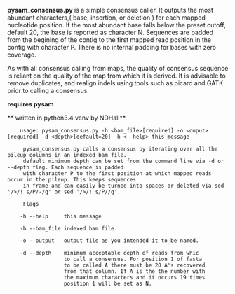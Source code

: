 **pysam_consensus.py** is a simple consensus caller. It outputs the most abundant characters,( base, insertion, or deletion ) for each mapped nucleotide position. If the most abundant base falls below the preset cutoff, default 20, the base is reported as character N. Sequences are padded from the begining of the contig to the first mapped read position in the contig with character P. There is no internal padding for bases with zero coverage. 

As with all consensus calling from maps, the quality of consensus sequence is reliant on the quality of the map from which it is derived. It is advisable to remove duplicates, and realign indels using tools such as picard and GATK prior to calling a consensus. 


**requires pysam**

** written in python3.4 venv by NDHall**




```
    usage: pysam_consensus.py -b <bam_file>[required] -o <ouput>[required] -d <depth>[default=20] -h <--help> this message

     pysam_consensus.py calls a consensus by iterating over all the pileup columns in an indexed bam file.
     default minimum depth can be set from the command line via -d or --depth flag. Each sequence is padded
     with character P to the first position at which mapped reads occur in the pileup. This keeps sequences
     in frame and can easily be turned into spaces or deleted via sed '/>/! s/P/-/g' or sed '/>/! s/P//g'. 

     Flags

    -h --help     this message
    
    -b --bam_file indexed bam file.
   
    -o --output   output file as you intended it to be named. 

    -d --depth    minimum acceptable depth of reads from whic
                  to call a consensus. For position 1 of fasta
                  to be called A there must be 20 A's recovered
                  from that column. If A is the the number with 
                  the maximum characters and it occurs 19 times
                  position 1 will be set as N. 


```
